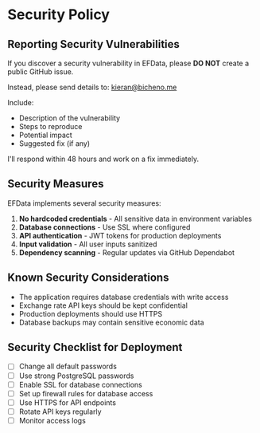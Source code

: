 # Security Policy

## Reporting Security Vulnerabilities

If you discover a security vulnerability in EFData, please **DO NOT** create a public GitHub issue.

Instead, please send details to: kieran@bicheno.me

Include:
- Description of the vulnerability
- Steps to reproduce
- Potential impact
- Suggested fix (if any)

I'll respond within 48 hours and work on a fix immediately.

## Security Measures

EFData implements several security measures:

1. **No hardcoded credentials** - All sensitive data in environment variables
2. **Database connections** - Use SSL where configured
3. **API authentication** - JWT tokens for production deployments
4. **Input validation** - All user inputs sanitized
5. **Dependency scanning** - Regular updates via GitHub Dependabot

## Known Security Considerations

- The application requires database credentials with write access
- Exchange rate API keys should be kept confidential
- Production deployments should use HTTPS
- Database backups may contain sensitive economic data

## Security Checklist for Deployment

- [ ] Change all default passwords
- [ ] Use strong PostgreSQL passwords
- [ ] Enable SSL for database connections
- [ ] Set up firewall rules for database access
- [ ] Use HTTPS for API endpoints
- [ ] Rotate API keys regularly
- [ ] Monitor access logs